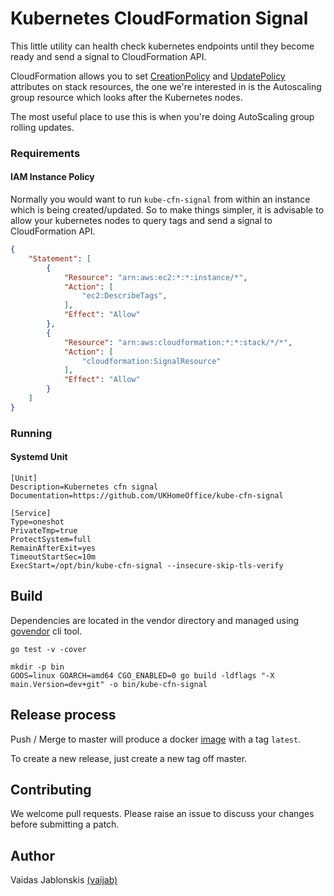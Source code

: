 # Kubernetes CloudFormation Signal

This little utility can health check kubernetes endpoints until they become
ready and send a signal to CloudFormation API.

CloudFormation allows you to set
[CreationPolicy](http://docs.aws.amazon.com/AWSCloudFormation/latest/UserGuide/aws-attribute-creationpolicy.html)
and
[UpdatePolicy](http://docs.aws.amazon.com/AWSCloudFormation/latest/UserGuide/aws-attribute-updatepolicy.html)
attributes on stack resources, the one we're interested in is the Autoscaling group
resource which looks after the Kubernetes nodes.

The most useful place to use this is when you're doing AutoScaling group
rolling updates.

### Requirements
#### IAM Instance Policy
Normally you would want to run `kube-cfn-signal` from within an instance which
is being created/updated. So to make things simpler, it is advisable to allow
your kubernetes nodes to query tags and send a signal to CloudFormation API.

```json
{
    "Statement": [
        {
            "Resource": "arn:aws:ec2:*:*:instance/*",
            "Action": [
                "ec2:DescribeTags",
            ],
            "Effect": "Allow"
        },
        {
            "Resource": "arn:aws:cloudformation:*:*:stack/*/*",
            "Action": [
                "cloudformation:SignalResource"
            ],
            "Effect": "Allow"
        }
    ]
}
```

### Running
#### Systemd Unit
```
[Unit]
Description=Kubernetes cfn signal
Documentation=https://github.com/UKHomeOffice/kube-cfn-signal

[Service]
Type=oneshot
PrivateTmp=true
ProtectSystem=full
RemainAfterExit=yes
TimeoutStartSec=10m
ExecStart=/opt/bin/kube-cfn-signal --insecure-skip-tls-verify
```

## Build

Dependencies are located in the vendor directory and managed using
[govendor](https://github.com/kardianos/govendor) cli tool.

```
go test -v -cover

mkdir -p bin
GOOS=linux GOARCH=amd64 CGO_ENABLED=0 go build -ldflags "-X main.Version=dev+git" -o bin/kube-cfn-signal
```


## Release process

Push / Merge to master will produce a docker
[image](https://quay.io/repository/ukhomeofficedigital/kube-cfn-signal?tab=tags) with a tag `latest`.

To create a new release, just create a new tag off master.


## Contributing

We welcome pull requests. Please raise an issue to discuss your changes before
submitting a patch.


## Author

Vaidas Jablonskis [(vaijab)](https://github.com/vaijab)


